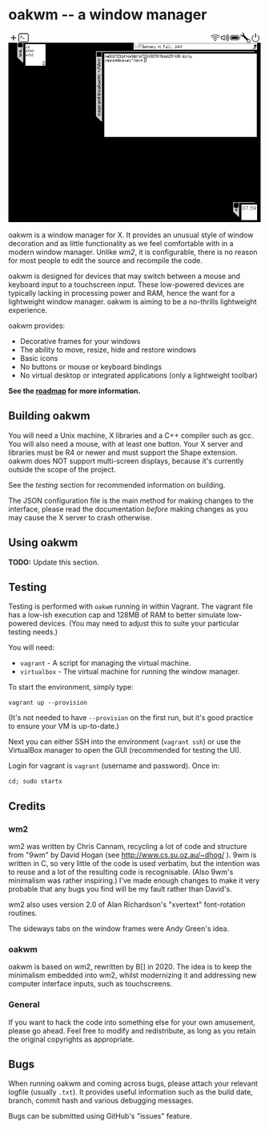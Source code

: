 # oakwm -- a window manager

![Version 2020.07.23](doc/v2020.07.23.jpg)

oakwm is a window manager for X. It provides an unusual style of window
decoration and as little functionality as we feel comfortable with in a
modern window manager. Unlike *wm2*, it is configurable, there is no
reason for most people to edit the source and recompile the code.

oakwm is designed for devices that may switch between a mouse and
keyboard input to a touchscreen input. These low-powered devices are
typically lacking in processing power and RAM, hence the want for a
lightweight window manager. oakwm is aiming to be a no-thrills
lightweight experience.

oakwm provides:

* Decorative frames for your windows
* The ability to move, resize, hide and restore windows
* Basic icons
* No buttons or mouse or keyboard bindings
* No virtual desktop or integrated applications (only a lightweight toolbar)

**See the [roadmap](roadmap.md) for more information.**

## Building oakwm

You will need a Unix machine, X libraries and a C++ compiler such as
gcc. You will also need a mouse, with at least one button. Your X
server and libraries must be R4 or newer and must support the Shape
extension. oakwm does NOT support multi-screen displays, because it's currently
outside the scope of the project.

See the *testing* section for recommended information on building.

The JSON configuration file is the main method for making changes to the
interface, please read the documentation *before* making changes as you may
cause the X server to crash otherwise.

## Using oakwm

**TODO:** Update this section.

## Testing

Testing is performed with `oakwm` running in within Vagrant. The vagrant file
has a low-ish execution cap and 128MB of RAM to better simulate low-powered
devices. (You may need to adjust this to suite your particular testing needs.)

You will need:

* `vagrant` - A script for managing the virtual machine.
* `virtualbox` - The virtual machine for running the window manager.

To start the environment, simply type:

    vagrant up --provision

(It's not needed to have `--provision` on the first run, but it's good practice
to ensure your VM is up-to-date.)

Next you can either SSH into the environment (`vagrant ssh`) or use the
VirtualBox manager to open the GUI (recommended for testing the UI).

Login for vagrant is `vagrant` (username and password). Once in:

    cd; sudo startx

## Credits

### wm2

wm2 was written by Chris Cannam, recycling a lot of code and structure
from "9wm" by David Hogan (see http://www.cs.su.oz.au/~dhog/ ). 9wm
is written in C, so very little of the code is used verbatim, but the
intention was to reuse and a lot of the resulting code is
recognisable. (Also 9wm's minimalism was rather inspiring.) I've
made enough changes to make it very probable that any bugs you find
will be my fault rather than David's.

wm2 also uses version 2.0 of Alan Richardson's "xvertext"
font-rotation routines.

The sideways tabs on the window frames were Andy Green's idea.

### oakwm

oakwm is based on wm2, rewritten by B[] in 2020. The idea is to keep
the minimalism embedded into wm2, whilst modernizing it and addressing
new computer interface inputs, such as touchscreens.

### General

If you want to hack the code into something else for your own
amusement, please go ahead. Feel free to modify and redistribute, as
long as you retain the original copyrights as appropriate.

## Bugs

When running oakwm and coming across bugs, please attach your relevant logfile
(usually `.txt`). It provides useful information such as the build date,
branch, commit hash and various debugging messages.

Bugs can be submitted using GitHub's "issues" feature.
